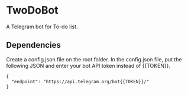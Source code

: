 # TwoDoBot
A Telegram bot for To-do list.

## Dependencies
Create a config.json file on the root folder.
In the config.json file, put the following JSON and enter your bot API token instead of {{TOKEN}}.

```
{
  "endpoint": "https://api.telegram.org/bot{{TOKEN}}/"
}
```
